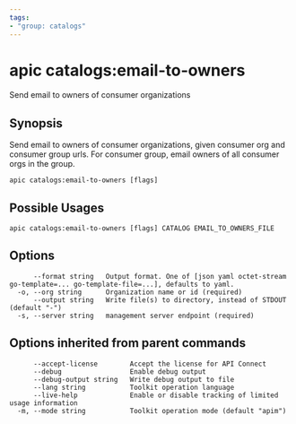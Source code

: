 ```yaml
---
tags:
- "group: catalogs"
---
```

# apic catalogs:email-to-owners

Send email to owners of consumer organizations

## Synopsis

Send email to owners of consumer organizations, given consumer org and consumer group urls. For consumer group, email owners of all consumer orgs in the group.

```
apic catalogs:email-to-owners [flags]
```

## Possible Usages

```
apic catalogs:email-to-owners [flags] CATALOG EMAIL_TO_OWNERS_FILE
```

## Options

```
      --format string   Output format. One of [json yaml octet-stream go-template=... go-template-file=...], defaults to yaml.
  -o, --org string      Organization name or id (required)
      --output string   Write file(s) to directory, instead of STDOUT (default "-")
  -s, --server string   management server endpoint (required)
```

## Options inherited from parent commands

```
      --accept-license        Accept the license for API Connect
      --debug                 Enable debug output
      --debug-output string   Write debug output to file
      --lang string           Toolkit operation language
      --live-help             Enable or disable tracking of limited usage information
  -m, --mode string           Toolkit operation mode (default "apim")
```
